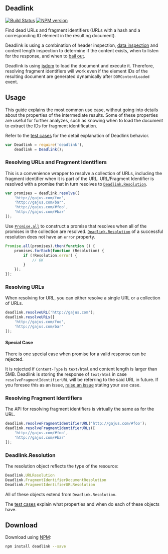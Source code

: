 ## Deadlink

[![Build Status](https://travis-ci.org/gajus/deadlink.png?branch=master)](https://travis-ci.org/gajus/deadlink)
[![NPM version](https://badge.fury.io/js/deadlink.svg?cache1)](http://badge.fury.io/js/deadlink)

Find dead URLs and fragment identifiers (URLs with a hash and a corresponding ID element in the resulting document).

Deadlink is using a combination of header inspection, [data inspection](https://github.com/mscdex/mmmagic) and content length inspection to determine if the content exists, when to listen for the response, and when to [bail out](#special-case).

Deadlink is using [jsdom](https://github.com/tmpvar/jsdom) to load the document and execute it. Therefore, resolving fragment identifiers will work even if the element IDs of the resulting document are generated dynamically after `DOMContentLoaded` event.

## Usage

This guide explains the most common use case, without going into details about the properties of the intermediate results. Some of these properties are useful for further analyzes, such as knowing when to load the document to extract the IDs for fragment identification.

Refer to the [test cases](https://github.com/gajus/deadlink/tree/master/tests) for the detail explanation of Deadlink behavior.

```js
var Deadlink = require('deadlink'),
    deadlink = Deadlink();
```

### Resolving URLs and Fragment Identifiers

This is a convenience wrapper to resolve a collection of URLs, including the fragment identifier when it is part of the URL. URL/Fragment Identifier is resolved with a promise that in turn resolves to [`Deadlink.Resolution`](#deadlinkresolution).

```js
var promises = deadlink.resolve([
    'http://gajus.com/foo',
    'http://gajus.com/bar',
    'http://gajus.com/#foo',
    'http://gajus.com/#bar'
]);
```

Use [`Promise.all`](https://developer.mozilla.org/en-US/docs/Web/JavaScript/Reference/Global_Objects/Promise/all) to construct a promise that resolves when all of the promises in the collection are resolved. [`Deadlink.Resolution`](#deadlinkresolution) of a successful resolution does not have an `error` property.

```js
Promise.all(promises).then(function () {
    promises.forEach(function (Resolution) {
        if (!Resolution.error) {
            // OK
        }
    });
});
```

### Resolving URLs

When resolving for URL, you can either resolve a single URL or a collection of URLs.

```js
deadlink.resolveURL('http://gajus.com');
deadlink.resolveURLs([
    'http://gajus.com/foo',
    'http://gajus.com/bar'
]);
```

#### Special Case

There is one special case when promise for a valid response can be rejected.

It is rejected if `Content-Type` is `text/html` and content length is larger than 5MB. Deadlink is storing the response of `text/html` in case `resolveFragmentIdentifierURL` will be referring to the said URL in future. If you foresee this as an issue, [raise an issue](https://github.com/gajus/deadlink/issues) stating your use case.

### Resolving Fragment Identifiers

The API for resolving fragment identifiers is virtually the same as for the URL.

```js
deadlink.resolveFragmentIdentifierURL('http://gajus.com/#foo');
deadlink.resolveFragmentIdentifierURLs([
    'http://gajus.com/#foo',
    'http://gajus.com/#bar'
]);
```

### Deadlink.Resolution

The resolution object reflects the type of the resource:

```js
Deadlink.URLResolution
Deadlink.FragmentIdentifierDocumentResolution
Deadlink.FragmentIdentifierURLResolution
```

All of these objects extend from `Deadlink.Resolution`.

The [test cases](https://github.com/gajus/deadlink/tree/master/tests) explain what properties and when do each of these objects have.

## Download

Download using [NPM](https://www.npmjs.org/):

```sh
npm install deadlink --save
```